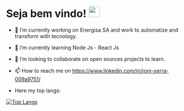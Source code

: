 # Seja bem vindo! <img src="https://raw.githubusercontent.com/MartinHeinz/MartinHeinz/master/wave.gif" width="30px">

- 🔭 I’m currently working on Energisa SA and work to automatize and transform with tecnology.
- 🌱 I’m currently learning Node Js - React Js 
- 👯 I’m looking to collaborate on open sources projects to learn.
- 📫 How to reach me on https://www.linkedin.com/in/roni-serra-009a9751/

- Here my top langs: 

[![Top Langs](https://github-readme-stats.vercel.app/api/top-langs/?username=falluk&hide=java,html,css&theme=radical)](https://github.com/anuraghazra/github-readme-stats)



